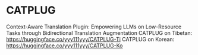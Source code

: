 # CATPLUG
Context-Aware Translation Plugin: Empowering LLMs on Low-Resource Tasks through Bidirectional Translation Augmentation
CATPLUG on Tibetan: https://huggingface.co/yyy111yyy/CATPLUG-Ti
CATPLUG on Korean: https://huggingface.co/yyy111yyy/CATPLUG-Ko
